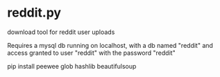 # reddit.py
download tool for reddit user uploads

Requires a mysql db running on localhost, with a db named "reddit" and access granted to user "reddit" with the password "reddit"

pip install peewee glob hashlib beautifulsoup
